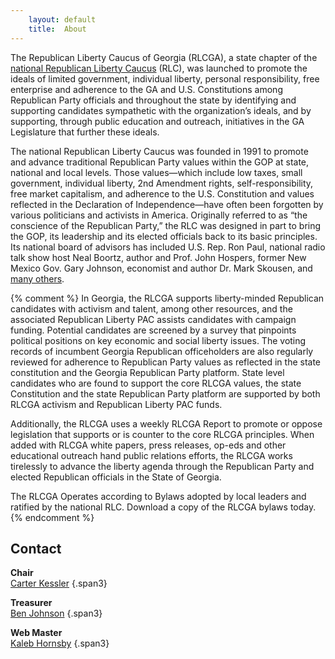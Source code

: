 ```yaml
---
    layout: default
    title:  About
---
```


The Republican Liberty Caucus of Georgia (RLCGA), a state chapter of the
[national Republican Liberty Caucus][1] (RLC), was launched to
promote the ideals of limited government, individual liberty, personal
responsibility, free enterprise and adherence to the GA and U.S.
Constitutions among Republican Party officials and throughout the state by
identifying and supporting candidates sympathetic with the organization’s
ideals, and by supporting, through public education and outreach, initiatives
in the GA Legislature that further these ideals.

The national Republican Liberty Caucus was founded in 1991 to promote and
advance traditional Republican Party values within the GOP at state, national
and local levels. Those values—which include low taxes, small government,
individual liberty, 2nd Amendment rights, self-responsibility, free market
capitalism, and adherence to the U.S. Constitution and values reflected in the
Declaration of Independence—have often been forgotten by various politicians
and activists in America.  Originally referred to as “the conscience of the
Republican Party,” the RLC was designed in part to bring the GOP, its
leadership and its elected officials back to its basic principles.  Its national
board of advisors has included U.S. Rep. Ron Paul, national radio talk show
host Neal Boortz, author and Prof. John Hospers, former New Mexico Gov. Gary
Johnson, economist and author Dr. Mark Skousen, and [many others][2].

{% comment %}
In Georgia, the RLCGA supports liberty-minded Republican candidates with
activism and talent, among other resources, and the associated Republican
Liberty PAC assists candidates with campaign funding. Potential candidates are
screened by a survey that pinpoints political positions on key economic and
social liberty issues. The voting records of incumbent Georgia Republican
officeholders are also regularly reviewed for adherence to Republican Party
values as reflected in the state constitution and the Georgia Republican
Party platform. State level candidates who are found to support the core RLCGA
values, the state Constitution and the state Republican Party platform are
supported by both RLCGA activism and Republican Liberty PAC funds.

Additionally, the RLCGA uses a weekly RLCGA Report to promote or oppose
legislation that supports or is counter to the core RLCGA principles. When added
with RLCGA white papers, press releases, op-eds and other educational outreach
hand public relations efforts, the RLCGA works tirelessly to advance the liberty
agenda through the Republican Party and elected Republican officials in the
State of Georgia.

The RLCGA Operates according to Bylaws adopted by local leaders and ratified by
the national RLC. Download a copy of the RLCGA bylaws today.
{% endcomment %}

Contact
-------

**Chair**  
[Carter Kessler][3]
{.span3}

**Treasurer**  
[Ben Johnson][4]
{.span3}

**Web Master**  
[Kaleb Hornsby][5]
{.span3}

  [1]: http://rlc.org
  [2]: http://www.rlc.org/about/advisory-board/
  [3]: mailto:chair@rlcga.org
  [4]: mailto:treasurer@rlcga.org
  [5]: mailto:help@rlcga.org
